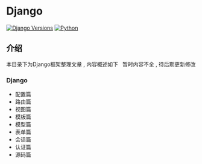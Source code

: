 # Django

[![Django Versions](https://img.shields.io/badge/django%20versions-1.11-blue.svg)](https://docs.djangoproject.com/en/1.11/)
[![Python](https://img.shields.io/badge/python-2.6%2C%202.7%2C%203.4%2C%203.5%2C%203.6-blue.svg)](https://www.python.org/)

## 介绍

本目录下为Django框架整理文章 , 内容概述如下
 
暂时内容不全 , 待后期更新修改

### Django

- 配置篇
- 路由篇
- 视图篇
- 模板篇
- 模型篇
- 表单篇
- 会话篇
- 认证篇
- 源码篇

